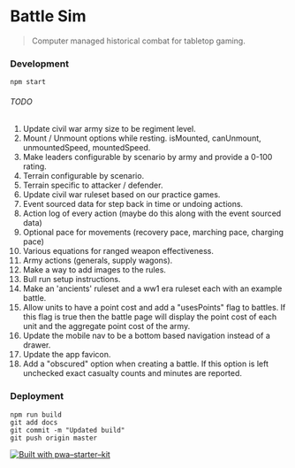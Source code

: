 # Battle Sim

> Computer managed historical combat for tabletop gaming.

### Development

`npm start`

###### TODO

1. Update civil war army size to be regiment level.
1. Mount / Unmount options while resting. isMounted, canUnmount, unmountedSpeed, mountedSpeed.
1. Make leaders configurable by scenario by army and provide a 0-100 rating.
1. Terrain configurable by scenario.
1. Terrain specific to attacker / defender.
1. Update civil war ruleset based on our practice games.
1. Event sourced data for step back in time or undoing actions.
1. Action log of every action (maybe do this along with the event sourced data)
1. Optional pace for movements (recovery pace, marching pace, charging pace)
1. Various equations for ranged weapon effectiveness.
1. Army actions (generals, supply wagons).
1. Make a way to add images to the rules.
1. Bull run setup instructions.
1. Make an 'ancients' ruleset and a ww1 era ruleset each with an example battle.
1. Allow units to have a point cost and add a "usesPoints" flag to battles. If this flag is true then the battle page will display the point cost of each unit and the aggregate point cost of the army.
1. Update the mobile nav to be a bottom based navigation instead of a drawer.
1. Update the app favicon.
1. Add a "obscured" option when creating a battle. If this option is left unchecked exact casualty counts and minutes are reported.

### Deployment

```
npm run build
git add docs
git commit -m "Updated build"
git push origin master
```

[![Built with pwa–starter–kit](https://img.shields.io/badge/built_with-pwa–starter–kit_-blue.svg)](https://github.com/Polymer/pwa-starter-kit "Built with pwa–starter–kit")
